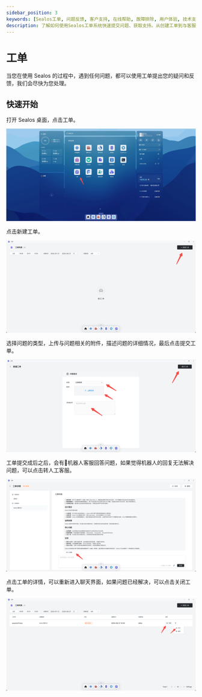 ```yaml
---
sidebar_position: 3
keywords: [Sealos工单, 问题反馈, 客户支持, 在线帮助, 故障排除, 用户体验, 技术支持, 问题解决]
description: 了解如何使用Sealos工单系统快速提交问题、获取支持。从创建工单到与客服互动，轻松解决使用过程中遇到的各种问题，提升用户体验。
---
```


# 工单

当您在使用 Sealos 的过程中，遇到任何问题，都可以使用工单提出您的疑问和反馈，我们会尽快为您处理。

## 快速开始

打开 Sealos 桌面，点击工单。

![](./images/order-1.png)

点击新建工单。

![](./images/order-2.png)

选择问题的类型，上传与问题相关的附件，描述问题的详细情况，最后点击提交工单。

![](./images/order-3.png)

工单提交成后之后，会有🤖机器人客服回答问题，如果觉得机器人的回复无法解决问题，可以点击转人工客服。

![](./images/order-4.png)

点击工单的详情，可以重新进入聊天界面，如果问题已经解决，可以点击关闭工单。

![](./images/order-5.png)

